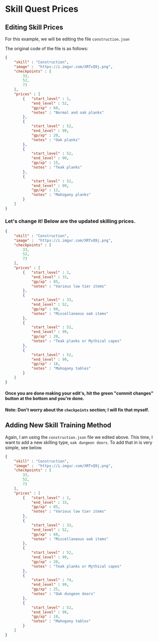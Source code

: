 # Skill Quest Prices

## **Editing Skill Prices**

For this example, we will be editing the file `construction.json`

The original code of the file is as follows:

```json
{
    "skill" : "Construction",
    "image" :  "https://i.imgur.com/XRTvQ9j.png",
    "checkpoints" : [
        33,
        52,
        73
    ],
    "prices" : [
        {   "start_level" : 1,
            "end_level" : 52,
            "gp/xp" : 60,
            "notes" : "Normal and oak planks"
        },
        {
            "start_level" : 52,
            "end_level" : 99,
            "gp/xp" : 20,
            "notes" : "Oak planks"
        },
        {
            "start_level" : 52,
            "end_level" : 99,
            "gp/xp" : 15,
            "notes" : "Teak planks"
        },
        {
            "start_level" : 52,
            "end_level" : 99,
            "gp/xp" : 12,
            "notes" : "Mahogany planks"
        }
    ]
}
```

### Let's change it! Below are the updated skilling prices.

```json
{
    "skill" : "Construction",
    "image" :  "https://i.imgur.com/XRTvQ9j.png",
    "checkpoints" : [
        33,
        52,
        73
    ],
    "prices" : [
        {   "start_level" : 1,
            "end_level" : 33,
            "gp/xp" : 85,
            "notes" : "Various low tier items"
        },
        {
            "start_level" : 33,
            "end_level" : 52,
            "gp/xp" : 60,
            "notes" : "Miscellaneous oak items" 
        },
        {
            "start_level" : 52,
            "end_level" : 99,
            "gp/xp" : 20,
            "notes" : "Teak planks or Mythical capes"
        },
        {
            "start_level" : 52,
            "end_level" : 99,
            "gp/xp" : 18,
            "notes" : "Mahogany tables"
        }
    ]
}
```

#### Once you are done making your edit's, hit the green "commit changes" button at the bottom and you're done.
#### Note: Don't worry about the `checkpoints` section; I will fix that myself.

## **Adding New Skill Training Method** 
Again, I am using the `construction.json` file we edited above.
This time, I want to add a new skilling type, `oak dungeon doors`.
To add that in is very simple, see below.

```json
{
    "skill" : "Construction",
    "image" :  "https://i.imgur.com/XRTvQ9j.png",
    "checkpoints" : [
        33,
        52,
        73
    ],
    "prices" : [
        {   "start_level" : 1,
            "end_level" : 33,
            "gp/xp" : 85,
            "notes" : "Various low tier items"
        },
        {
            "start_level" : 33,
            "end_level" : 52,
            "gp/xp" : 60,
            "notes" : "Miscellaneous oak items" 
        },
        {
            "start_level" : 52,
            "end_level" : 99,
            "gp/xp" : 20,
            "notes" : "Teak planks or Mythical capes"
        },
        {
            "start_level" : 74,
            "end_level" : 99,
            "gp/xp" : 25,
            "notes" : "Oak dungeon doors"
        },
        {
            "start_level" : 52,
            "end_level" : 99,
            "gp/xp" : 18,
            "notes" : "Mahogany tables"
        }
    ]
}
```
